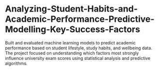 # Analyzing-Student-Habits-and-Academic-Performance-Predictive-Modelling-Key-Success-Factors
Built and evaluated machine learning models to predict academic performance based on student lifestyle, study habits, and wellbeing data. The project focused on understanding which factors most strongly influence university exam scores using statistical analysis and predictive algorithms.
